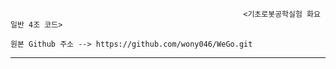                                                         <기초로봇공학실험 화요일반 4조 코드>
                                                                                              원본 Github 주소 --> https://github.com/wony046/WeGo.git

---------------------------------------------------------------------------------------------------------------------------------------------------------

